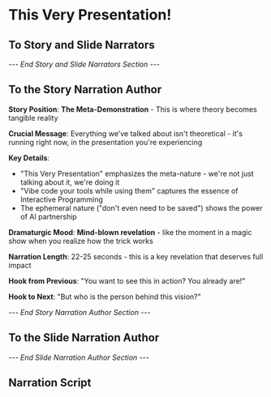 # This Very Presentation!

## To Story and Slide Narrators

*--- End Story and Slide Narrators Section ---*

## To the Story Narration Author

**Story Position**: **The Meta-Demonstration** - This is where theory becomes tangible reality

**Crucial Message**: Everything we've talked about isn't theoretical - it's running right now, in the presentation you're experiencing

**Key Details**:
- "This Very Presentation" emphasizes the meta-nature - we're not just talking about it, we're doing it
- "Vibe code your tools while using them" captures the essence of Interactive Programming
- The ephemeral nature ("don't even need to be saved") shows the power of AI partnership

**Dramaturgic Mood**: **Mind-blown revelation** - like the moment in a magic show when you realize how the trick works

**Narration Length**: 22-25 seconds - this is a key revelation that deserves full impact

**Hook from Previous**: "You want to see this in action? You already are!"

**Hook to Next**: "But who is the person behind this vision?"

*--- End Story Narration Author Section ---*

## To the Slide Narration Author

*--- End Slide Narration Author Section ---*

## Narration Script
